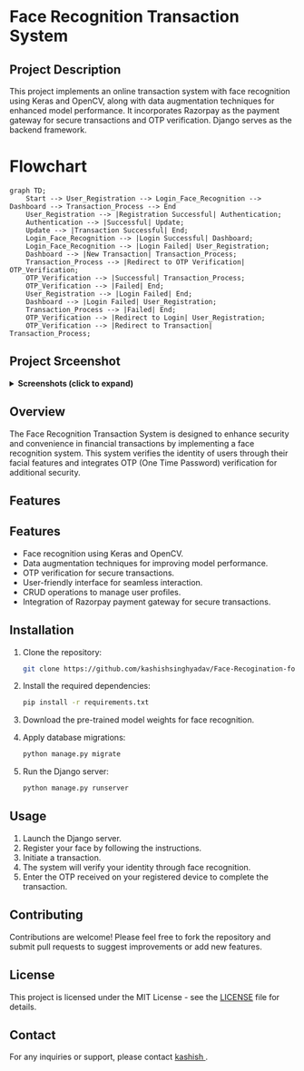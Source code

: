# Face Recognition Transaction System

## Project Description

This project implements an online transaction system with face recognition using Keras and OpenCV, along with data augmentation techniques for enhanced model performance. It incorporates Razorpay as the payment gateway for secure transactions and OTP verification. Django serves as the backend framework.

# Flowchart
```mermaid
graph TD;
    Start --> User_Registration --> Login_Face_Recognition --> Dashboard --> Transaction_Process --> End
    User_Registration --> |Registration Successful| Authentication;
    Authentication --> |Successful| Update;
    Update --> |Transaction Successful| End;
    Login_Face_Recognition --> |Login Successful| Dashboard;
    Login_Face_Recognition --> |Login Failed| User_Registration;
    Dashboard --> |New Transaction| Transaction_Process;
    Transaction_Process --> |Redirect to OTP Verification| OTP_Verification;
    OTP_Verification --> |Successful| Transaction_Process;
    OTP_Verification --> |Failed| End;
    User_Registration --> |Login Failed| End;
    Dashboard --> |Login Failed| User_Registration;
    Transaction_Process --> |Failed| End;
    OTP_Verification --> |Redirect to Login| User_Registration;
    OTP_Verification --> |Redirect to Transaction| Transaction_Process;
```


## Project Srceenshot
<details>
<summary><strong>Screenshots (click to expand)</strong></summary>

<!-- Add your screenshots here -->
## Home Page

![Screenshot 1](https://github.com/kashishsinghyadav/SecureFaceTx-Face-Recogination-for-online-Transaction-system/assets/117498422/d59d1454-9b89-4c72-9c3d-17037ae3fc8d)

## Registration Page
    # user register themselves using credential
    ``` 
    faceid(unique),
    Name,
    email,
    address,
    Phone number,
    uploadimage
    ```
![Screenshot (2)](https://github.com/kashishsinghyadav/SecureFaceTx-Face-Recogination-for-online-Transaction-system/assets/117498422/d0792921-275c-409e-b322-457de0ad799c)


## Login 
    # It done by the real time camera 




    
![Screenshot (26)](https://github.com/kashishsinghyadav/SecureFaceTx-Face-Recogination-for-online-Transaction-system/assets/117498422/18f6b776-7339-4c91-ae82-3b37e56033ef)


## User Dashboard
    # the specifc user dashboard which user login successfully


![Screenshot (3)](https://github.com/kashishsinghyadav/SecureFaceTx-Face-Recogination-for-online-Transaction-system/assets/117498422/705dfdbf-0d4a-4ce4-ba12-d1a8ff0e65fe)

 ## User details 
    #  user also update thier details upload their image
    
![Screenshot (24)](https://github.com/kashishsinghyadav/SecureFaceTx-Face-Recogination-for-online-Transaction-system/assets/117498422/ce521f7e-f24f-4bd5-b3e8-02d1547333b4)


## Transaction Page 
Intergrate Razorpay  Payment gateway 

step 1:
    
![Screenshot (34)](https://github.com/kashishsinghyadav/SecureFaceTx-Face-Recogination-for-online-Transaction-system/assets/117498422/e690641d-80f7-40c2-8d80-3557785cb477)

step 2:


![Screenshot (36)](https://github.com/kashishsinghyadav/SecureFaceTx-Face-Recogination-for-online-Transaction-system/assets/117498422/30fca85a-ac8d-45cc-8829-cfea38d40ea3)

step3 3:
    

![Screenshot (37)](https://github.com/kashishsinghyadav/SecureFaceTx-Face-Recogination-for-online-Transaction-system/assets/117498422/1938bd24-d1d0-45ff-9858-ec0b62b14593)


step 4:



![Screenshot (38)](https://github.com/kashishsinghyadav/SecureFaceTx-Face-Recogination-for-online-Transaction-system/assets/117498422/5e850a43-d996-45ea-8e01-7a1b78020a41)


step 5:
     
![Screenshot (39)](https://github.com/kashishsinghyadav/SecureFaceTx-Face-Recogination-for-online-Transaction-system/assets/117498422/d82a44b3-fa65-4192-94de-2f3a4337d84e)



## OTP Page
    # user enter the register email

![Screenshot (18)](https://github.com/kashishsinghyadav/SecureFaceTx-Face-Recogination-for-online-Transaction-system/assets/117498422/9a30fc81-65e5-4efc-9ef4-a89da30815a9)

## Verification Page
    # user enter the otp(6 digits) which is send to mail



![Screenshot (22)](https://github.com/kashishsinghyadav/SecureFaceTx-Face-Recogination-for-online-Transaction-system/assets/117498422/5bc2731c-930e-4497-8ddb-b878a2690457)


## Successful Transaction
    # if otp is authenticate then transaction became succesful

![Screenshot (23)](https://github.com/kashishsinghyadav/SecureFaceTx-Face-Recogination-for-online-Transaction-system/assets/117498422/1ff6548c-81a5-43b9-8ea1-58eabf048230)





<!-- Add more screenshots as needed -->


</details>

## Overview

The Face Recognition Transaction System is designed to enhance security and convenience in financial transactions by implementing a face recognition system. This system verifies the identity of users through their facial features and integrates OTP (One Time Password) verification for additional security.

## Features

## Features

- Face recognition using Keras and OpenCV.
- Data augmentation techniques for improving model performance.
- OTP verification for secure transactions.
- User-friendly interface for seamless interaction.
- CRUD operations to manage user profiles.
- Integration of Razorpay payment gateway for secure transactions.


## Installation

1. Clone the repository:

    ```bash
    git clone https://github.com/kashishsinghyadav/Face-Recogination-for-online-transaction-.git
    ```

2. Install the required dependencies:

    ```bash
    pip install -r requirements.txt
    ```

3. Download the pre-trained model weights for face recognition.

4. Apply database migrations:

    ```bash
    python manage.py migrate
    ```

5. Run the Django server:

    ```bash
    python manage.py runserver
    ```

## Usage

1. Launch the Django server.
2. Register your face by following the instructions.
3. Initiate a transaction.
4. The system will verify your identity through face recognition.
5. Enter the OTP received on your registered device to complete the transaction.

## Contributing

Contributions are welcome! Please feel free to fork the repository and submit pull requests to suggest improvements or add new features.

## License

This project is licensed under the MIT License - see the [LICENSE](LICENSE) file for details.

## Contact

For any inquiries or support, please contact [kashish ](mailto:kashishhsinghhh@gmail.com).



